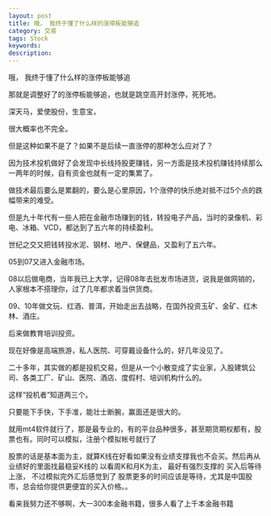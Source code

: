 ```yaml
---
layout: post
title: 哦， 我终于懂了什么样的涨停板能够追
category: 交易
tags: Stock
keywords: 
description: 
---
```


哦， 我终于懂了什么样的涨停板能够追

那就是调整好了的涨停板能够追，也就是跳空高开封涨停，死死地。

深天马，爱使股份，生意宝，

很大概率也不完全。

但是这种如果不是了？如果不是后续一直涨停的那种怎么应对了？


因为技术投机做好了会发现中长线持股更赚钱，另一方面是技术投机赚钱持续那么一两年的时候，自有资金也就有一定的集累了。

做技术最后要么是累翻的，要么是心里原因，1个涨停的快乐绝对抵不过5个点的跌幅带来的难受。



但是九十年代有一些人把在金融市场赚到的钱，转投电子产品，当时的录像机、彩电、冰箱、VCD，都达到了五六年的持续盈利。

世纪之交又把钱转投水泥、钢材、地产、保健品，又盈利了五六年。

05到07又进入金融市场。

08以后做电商，当年我已上大学，记得08年去批发市场进货，说我是做网销的，人家根本不搭理你，过了几年都求着当供货商。

09、10年做文玩、红酒、普洱，开始走出去战略，在国外投资玉矿、金矿、红木林、酒庄。

后来做教育培训投资。

现在好像是高端旅游，私人医院、可穿戴设备什么的，好几年没见了。

二十多年，其实做的都是投机交易，但是从一个小散变成了实业家，入股建筑公司、各类工厂、矿山、医院、酒店、度假村、培训机构什么的。

这样“投机者”知道两三个。




只要能下手快，下手准，能壮士断腕，赢面还是很大的。


就用mt4软件就行了，那是最专业的，有的平台品种很多，甚至期货期权都有，股票也有。同时可以模拟，注册个模拟帐号就行了


股票的话是基本面为主，就算K线在好看如果没有业绩支撑我也不会买。然后再从业绩好的里面找最稳妥K线的 以看周K和月K为主， 最好有强烈支撑的 买入后等待上涨， 不过模拟完外汇后感觉到了 股票更多的时间应该是等待，尤其是中国股市，总会给你提供更便宜的买入价格。。


看来我努力还不够啊，大一300本金融书籍，很多人看了上千本金融书籍


